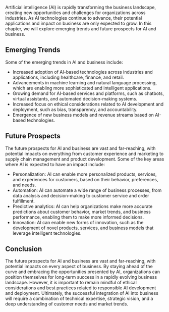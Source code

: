 
Artificial intelligence (AI) is rapidly transforming the business landscape, creating new opportunities and challenges for organizations across industries. As AI technologies continue to advance, their potential applications and impact on business are only expected to grow. In this chapter, we will explore emerging trends and future prospects for AI and business.

Emerging Trends
---------------

Some of the emerging trends in AI and business include:

* Increased adoption of AI-based technologies across industries and applications, including healthcare, finance, and retail.
* Advancements in machine learning and natural language processing, which are enabling more sophisticated and intelligent applications.
* Growing demand for AI-based services and platforms, such as chatbots, virtual assistants, and automated decision-making systems.
* Increased focus on ethical considerations related to AI development and deployment, such as bias, transparency, and accountability.
* Emergence of new business models and revenue streams based on AI-based technologies.

Future Prospects
----------------

The future prospects for AI and business are vast and far-reaching, with potential impacts on everything from customer experience and marketing to supply chain management and product development. Some of the key areas where AI is expected to have an impact include:

* Personalization: AI can enable more personalized products, services, and experiences for customers, based on their behavior, preferences, and needs.
* Automation: AI can automate a wide range of business processes, from data analysis and decision-making to customer service and order fulfillment.
* Predictive analytics: AI can help organizations make more accurate predictions about customer behavior, market trends, and business performance, enabling them to make more informed decisions.
* Innovation: AI can enable new forms of innovation, such as the development of novel products, services, and business models that leverage intelligent technologies.

Conclusion
----------

The future prospects for AI and business are vast and far-reaching, with potential impacts on every aspect of business. By staying ahead of the curve and embracing the opportunities presented by AI, organizations can position themselves for long-term success in a rapidly evolving business landscape. However, it is important to remain mindful of ethical considerations and best practices related to responsible AI development and deployment. Ultimately, the successful integration of AI into business will require a combination of technical expertise, strategic vision, and a deep understanding of customer needs and market trends.
